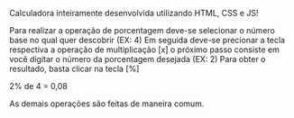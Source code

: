 Calculadora inteiramente desenvolvida utilizando HTML, CSS e JS!

Para realizar a operação de porcentagem deve-se selecionar o número base no qual quer descobrir (EX: 4)
Em seguida deve-se precionar a tecla respectiva a operação de multiplicação [x]
o próximo passo consiste em você digitar o número da porcentagem desejada (EX: 2)
Para obter o resultado, basta clicar na tecla [%]

2% de 4 =  0,08

As demais operações são feitas de maneira comum.